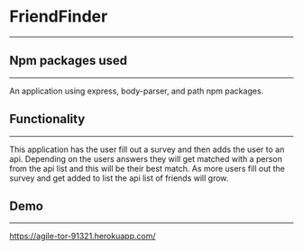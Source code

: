 # FriendFinder
________________

## Npm packages used
_____________________
An application using express, body-parser, and path npm packages.

## Functionality
__________________
This application has the user fill out a survey and then adds the user to an api.  Depending on the users answers they will get matched with a person from the api list and this will be their best match.  As more users fill out the survey and get added to list the api list of friends will grow.

## Demo
________________
https://agile-tor-91321.herokuapp.com/


